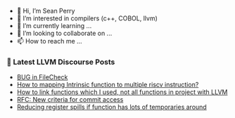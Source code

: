 - 👋 Hi, I’m Sean Perry
- 👀 I’m interested in compilers (c++, COBOL, llvm)
- 🌱 I’m currently learning ...
- 💞️ I’m looking to collaborate on ...
- 📫 How to reach me ...

<!---
s66perry/s66perry is a ✨ special ✨ repository because its `README.md` (this file) appears on your GitHub profile.
You can click the Preview link to take a look at your changes.
--->
### 📕 Latest LLVM Discourse Posts

<!-- DISCOURSE-LLVM:START -->
- [BUG in FileCheck](https://discourse.llvm.org/t/bug-in-filecheck/76358#post_1)
- [How to mapping Intrinsic function to multiple riscv instruction?](https://discourse.llvm.org/t/how-to-mapping-intrinsic-function-to-multiple-riscv-instruction/74987#post_10)
- [How to link functions which I used, not all functions in project with LLVM](https://discourse.llvm.org/t/how-to-link-functions-which-i-used-not-all-functions-in-project-with-llvm/76350#post_2)
- [RFC: New criteria for commit access](https://discourse.llvm.org/t/rfc-new-criteria-for-commit-access/76290?page=3#post_52)
- [Reducing register spills if function has lots of temporaries around](https://discourse.llvm.org/t/reducing-register-spills-if-function-has-lots-of-temporaries-around/76331#post_4)
<!-- DISCOURSE-LLVM:END -->
